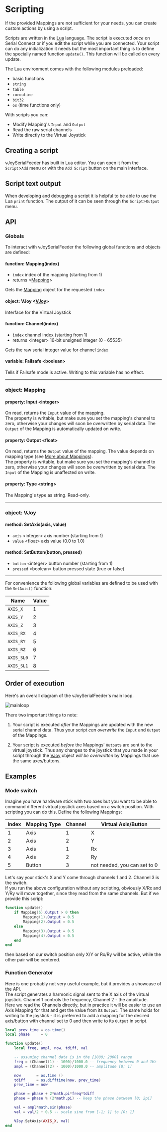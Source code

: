 # Scripting

If the provided Mappings are not sufficient for your needs, you can create
custom actions by using a script.

Scripts are written in the [Lua](http://www.lua.org) language. The script is executed _once_ on Serial Connect or if
you edit the script while you are connected.
Your script can do any initialization it needs but the most important thing is to define the
specially named function `update()`. This function will be called on every update.

The Lua environment comes with the following modules preloaded:
* basic functions
* `string`
* `table`
* `coroutine`
* `bit32`
* `os` (time functions only)

With scripts you can:
* Modify Mapping's `Input` and `Output`
* Read the raw serial channels
* Write directly to the Virtual Joystick

## Creating a script
vJoySerialFeeder has built in Lua editor. You can open it from the `Script`>`Add` menu or with the `Add Script`
button on the main interface.

## Script text output
When developing and debugging a script it is helpful to be able to use the Lua `print` function.
The output of it can be seen through the `Script`>`Output` menu.

## API

### Globals
To interact with vJoySerialFeeder the following global functions and objects are defined:

#### function: Mapping(index)
* `index` index of the mapping (starting from 1)
* returns \<[Mapping](#object-mapping)>

Gets the [Mapping](#object-mapping) object for the requested `index`

#### object: VJoy \<[VJoy](#object-vjoy)>

Interface for the Virtual Joystick

#### function: Channel(index)
* `index` channel index (starting from 1)
* returns \<integer> 16-bit unsigned integer (0 - 65535)

Gets the raw serial integer value for channel `index`

#### variable: Failsafe \<boolean>
Tells if Failsafe mode is active. Writing to this variable has no effect.

---

### object: Mapping

#### property: Input \<integer>

On read, returns the `Input` value of the mapping.\
The property is writable, but make sure you set the mapping's channel to zero,
otherwise your changes will soon be overwritten by serial data.
The `Output` of the Mapping is automatically updated on write.

#### property: Output \<float>

On read, returns the `Output` value of the mapping. The value depends on
mapping type (see [More about Mappings](Mappings.md)).\
The property is writable, but make sure you set the mapping's channel to zero,
otherwise your changes will soon be overwritten by serial data.
The `Input` of the Mapping is unaffected on write.

#### property: Type \<string>

The Mapping's type as string. Read-only.

---

### object: VJoy

#### method: SetAxis(axis, value)
* `axis` \<integer> axis number (starting from 1)
* `value` \<float> axis value (0.0 to 1.0)


#### method: SetButton(button, pressed)
* `button` \<integer> button number (starting from 1)
* `pressed` \<boolean> button pressed state (true or false)


---

For convenience the following global variables are defined to be used with the `SetAxis()` function:

Name | Value
--- | ---
`AXIS_X` | 1
`AXIS_Y` | 2
`AXIS_Z` | 3
`AXIS_RX` | 4
`AXIS_RY` | 5
`AXIS_RZ` | 6
`AXIS_SL0` | 7
`AXIS_SL1` | 8

## Order of execution

Here's an overall diagram of the vJoySerialFeeder's main loop.

![mainloop](images/main-loop.png)


There two important things to note:
1. Your script is executed _after_ the Mappings are updated with the new
serial channel data. Thus your script _can overwrite_ the `Input` and `Output`
of the Mappings.

2. Your script is executed _before_ the Mappings' `Output`s are sent to
the virtual joystick. Thus any changes to the joystick that you made in your
script through the [VJoy](#object-vjoy) object
_will be overwritten_ by Mappings that use the same axes/buttons.

## Examples

### Mode switch
Imagine you have hardware stick with two axes but you want to be able to command
different virtual joystick axes based on a switch position. With scripting you can do this. Define the following Mappings:

Index | Mapping Type | Channel | Virtual Axis/Button
--- | ---- | --- | ---
1 | Axis |1 | X
2 | Axis |2 | Y
3 | Axis |1 | Rx
4 | Axis |2 | Ry
5 | Button | 3 | not needed, you can set to 0

Let's say your stick's X and Y come through channels 1 and 2. Channel 3 is the switch.\
If you run the above configuration without any scripting, obviously X/Rx and Y/Ry will move together, since
they read from the same channels. But if we provide this script:

```Lua
function update()
    if Mapping(5).Output > 0 then
        Mapping(1).Output = 0.5
        Mapping(2).Output = 0.5
    else
        Mapping(3).Output = 0.5
        Mapping(4).Output = 0.5
    end
end
```
then based on our switch position only X/Y or Rx/Ry will be active, while the other pair will be centered.

### Function Generator
Here is one probably not very useful example, but it provides a showcase of
the API.\
The script generates a harmonic signal sent to the X axis of the virtual joystick.
Channel 1 controls the frequency, Channel 2 - the amplitude.\
Here we read the Channels directly, but in practice it will be
easier to use an Axis Mapping for that and get the value from its `Output`. The
same holds for writing to the joystick - it is preferred to add a mapping
for the desired axis/button with
channel set to 0 and then write to its `Output` in script.

```Lua
local prev_time = os.time()
local phase     = 0

function update()
    local freq, ampl, now, tdiff, val

    -- assuming channel data is in the [1000; 2000] range
    freq = (Channel(1) - 1000)/1000.0 -- frequency between 0 and 1Hz
    ampl = (Channel(2) - 1000)/1000.0 -- amplitude [0; 1]

    now       = os.time ()
    tdiff     = os.difftime(now, prev_time)
    prev_time = now

    phase = phase + 2*math.pi*freq*tdiff
    phase = phase % (2*math.pi) -- keep the phase between [0; 2pi]

    val = ampl*math.sin(phase)
    val = val/2 + 0.5 -- scale sine from [-1; 1] to [0; 1]

    VJoy.SetAxis(AXIS_X, val)
end
```


